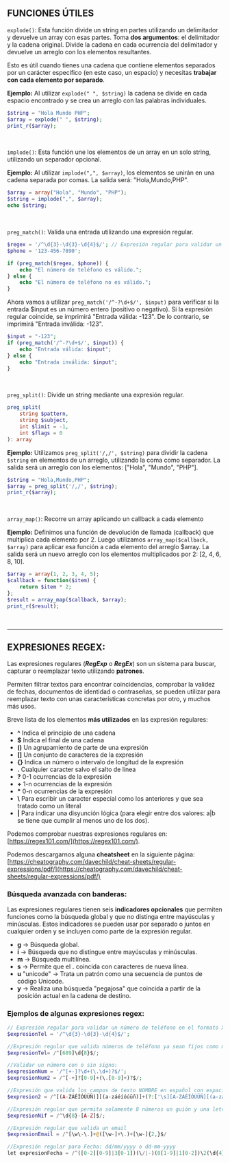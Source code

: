 ## FUNCIONES ÚTILES

``explode()``: Esta función divide un string en partes utilizando un delimitador y devuelve un array con esas partes. Toma **dos argumentos**: el delimitador y la cadena original. Divide la cadena en cada ocurrencia del delimitador y devuelve un arreglo con los elementos resultantes.

Esto es útil cuando tienes una cadena que contiene elementos separados por un carácter específico (en este caso, un espacio) y necesitas **trabajar con cada elemento por separado**.

**Ejemplo:**
Al utilizar ``explode(" ", $string)`` la cadena se divide en cada espacio encontrado y se crea un arreglo con las palabras individuales.
```php
$string = "Hola Mundo PHP";
$array = explode(" ", $string);
print_r($array);
```
<br>



``implode()``: Esta función une los elementos de un array en un solo string, utilizando un separador opcional.

**Ejemplo:**
Al utilizar ``implode(",", $array)``, los elementos se unirán en una cadena separada por comas. La salida será: "Hola,Mundo,PHP".
```php
$array = array("Hola", "Mundo", "PHP");
$string = implode(",", $array);
echo $string;
```
<br>

``preg_match()``: Valida una entrada utilizando una expresión regular.
```php
$regex = '/^\d{3}-\d{3}-\d{4}$/'; // Expresión regular para validar un número de teléfono en el formato XXX-XXX-XXXX
$phone = '123-456-7890';

if (preg_match($regex, $phone)) {
    echo "El número de teléfono es válido.";
} else {
    echo "El número de teléfono no es válido.";
}
```
Ahora vamos a utilizar ``preg_match('/^-?\d+$/', $input)`` para verificar si la entrada $input es un número entero (positivo o negativo). Si la expresión regular coincide, se imprimirá "Entrada válida: -123". De lo contrario, se imprimirá "Entrada inválida: -123".
```php
$input = "-123";
if (preg_match('/^-?\d+$/', $input)) {
    echo "Entrada válida: $input";
} else {
    echo "Entrada inválida: $input";
}
```
<br>

``preg_split()``: Divide un string mediante una expresión regular.
```php
preg_split(
    string $pattern,
    string $subject,
    int $limit = -1,
    int $flags = 0
): array
```
**Ejemplo:**
Utilizamos ``preg_split('/,/', $string)`` para dividir la cadena ``$string`` en elementos de un arreglo, utilizando la coma como separador. La salida será un arreglo con los elementos: ["Hola", "Mundo", "PHP"].
```php
$string = "Hola,Mundo,PHP";
$array = preg_split('/,/', $string);
print_r($array);
```
<br>

``array_map()``: Recorre un array aplicando un callback a cada elemento

**Ejemplo:**
Definimos una función de devolución de llamada (callback) que multiplica cada elemento por 2. Luego utilizamos ``array_map($callback, $array)`` para aplicar esa función a cada elemento del arreglo $array. La salida será un nuevo arreglo con los elementos multiplicados por 2: [2, 4, 6, 8, 10].
```php
$array = array(1, 2, 3, 4, 5);
$callback = function($item) {
    return $item * 2;
};
$result = array_map($callback, $array);
print_r($result);
```
<br>

---
## EXPRESIONES REGEX:
Las expresiones regulares (***RegExp*** o ***RegEx***) son un sistema para buscar, capturar o reemplazar texto utilizando **patrones**.

Permiten filtrar textos para encontrar coincidencias, comprobar la validez de fechas, documentos de identidad o contraseñas, se pueden utilizar para reemplazar texto con unas características concretas por otro, y muchos más usos.

Breve lista de los elementos **más utilizados** en las expresión regulares:
*	**^** Indica el principio de una cadena
*	**$** Indica el final de una cadena
*	**()** Un agrupamiento de parte de una expresión
*	**[]** Un conjunto de caracteres de la expresión
*	**{}** Indica un número o intervalo de longitud de la expresión
*	**.** Cualquier caracter salvo el salto de línea
*	**?** 0-1 ocurrencias de la expresión
*	**+** 1-n ocurrencias de la expresión
*	**\*** 0-n ocurrencias de la expresión
*	**\\** Para escribir un caracter especial como los anteriores y que sea tratado como un literal
*	**|** Para indicar una disyunción lógica (para elegir entre dos valores: a|b se tiene que cumplir al menos uno de los dos).

Podemos comprobar nuestras expresiones regulares en: [https://regex101.com/](https://regex101.com/).

Podemos descargarnos alguna **cheatsheet** en la siguiente página:
[https://cheatography.com/davechild/cheat-sheets/regular-expressions/pdf/](https://cheatography.com/davechild/cheat-sheets/regular-expressions/pdf/)

### Búsqueda avanzada con banderas:
Las expresiones regulares tienen seis **indicadores opcionales** que permiten funciones como la búsqueda global y que no distinga entre mayúsculas y minúsculas. Estos indicadores se pueden usar por separado o juntos en cualquier orden y se incluyen como parte de la expresión regular.

* **g**	-> Búsqueda global.	
* **i**	-> Búsqueda que no distingue entre mayúsculas y minúsculas.	
* **m**	-> Búsqueda multilínea.	
* **s**	-> Permite que el **.** coincida con caracteres de nueva línea.	
* **u**	"unicode" -> Trata un patrón como una secuencia de puntos de código Unicode.	
* **y**	-> Realiza una búsqueda "pegajosa" que coincida a partir de la posición actual en la cadena de destino.

### Ejemplos de algunas expresiones regex:
```php
// Expresión regular para validar un número de teléfono en el formato XXX-XXX-XXXX
$expresionTel = '/^\d{3}-\d{3}-\d{4}$/'; 
```
```php
//Expresión regular que valida números de teléfono ya sean fijos como móviles, sin espacios ni guiones
$expresionTel= /^[689]\d{8}$/; 
```
```php
//Validar un número con o sin signo: 
$expresionNum = '/^[+-]?\d+(\.\d+)?$/';
$expresionNum2 = /^[-+]?[0-9]+(\.[0-9]+)?$/;
```
```php
//Expresión que valida los campos de texto NOMBRE en español con espacios, tildes y ñ
$expresion2 = /^[(A-ZÁÉÍÓÚÜÑ)][(a-záéíóúüñ)]+(?:['\s][A-ZÁÉÍÓÚÜÑ][(a-záéíóúüñ)]+)*$/; 
```
```php
//Expresión regular que permita solamente 8 números un guión y una letra
$expresionNif = /^\d{8}-[A-Z]$/; 
```
```php
//Expresión regular que valida un email
$expresionEmail = /^[\w\-\.]+@([\w-]+\.)+[\w-]{2,}$/  
```
```php
//Expresión regular para Fecha: dd/mm/yyyy o dd-mm-yyyy
let expresionFecha = /^([0-2][0-9]|3[0-1])(\/|-)(0[1-9]|1[0-2])\2(\d{4})$/; 
```